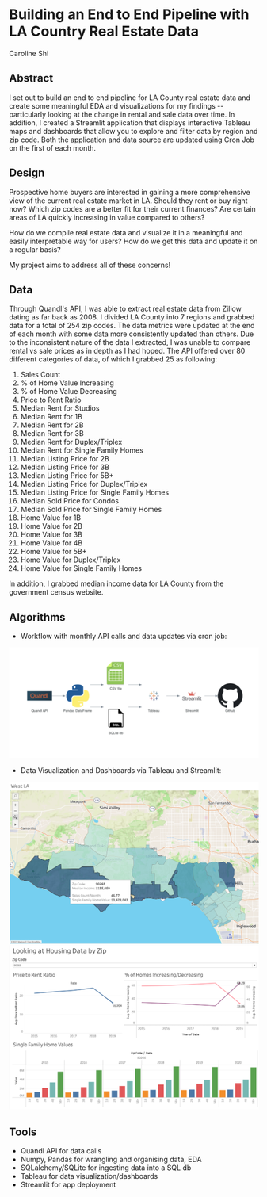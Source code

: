 # Building an End to End Pipeline with LA Country Real Estate Data
Caroline Shi

## Abstract
I set out to build an end to end pipeline for LA County real estate data and create some meaningful EDA and visualizations for my findings -- particularly looking at the change in rental and sale data over time. In addition, I created a Streamlit application that displays interactive Tableau maps and dashboards that allow you to explore and filter data by region and zip code. Both the application and data source are updated using Cron Job on the first of each month. 


## Design 
Prospective home buyers are interested in gaining a more comprehensive view of the current real estate market in LA. Should they rent or buy right now? Which zip codes are a better fit for their current finances? Are certain areas of LA quickly increasing in value compared to others? 

How do we compile real estate data and visualize it in a meaningful and easily interpretable way for users? How do we get this data and update it on a regular basis? 

My project aims to address all of these concerns!

## Data
Through Quandl's API, I was able to extract real estate data from Zillow dating as far back as 2008. I divided LA County into 7 regions and grabbed data for a total of 254 zip codes. The data metrics were updated at the end of each month with some data more consistently updated than others. Due to the inconsistent nature of the data I extracted, I was unable to compare rental vs sale prices as in depth as I had hoped. The API offered over 80 different categories of data, of which I grabbed 25 as following: 

1. Sales Count
2. % of Home Value Increasing
3. % of Home Value Decreasing 
4. Price to Rent Ratio
5. Median Rent for Studios
6. Median Rent for 1B
7. Median Rent for 2B
8. Median Rent for 3B
9. Median Rent for Duplex/Triplex
10. Median Rent for Single Family Homes
11. Median Listing Price for 2B
12. Median Listing Price for 3B
13. Median Listing Price for 5B+
14. Median Listing Price for Duplex/Triplex
15. Median Listing Price for Single Family Homes
16. Median Sold Price for Condos
17. Median Sold Price for Single Family Homes
18. Home Value for 1B
19. Home Value for 2B
20. Home Value for 3B
21. Home Value for 4B
22. Home Value for 5B+
23. Home Value for Duplex/Triplex
24. Home Value for Single Family Homes

In addition, I grabbed median income data for LA County from the government census website. 

## Algorithms
* Workflow with monthly API calls and data updates via cron job: 

![Figure 1-1](workflow.png "Figure 1-1")

* Data Visualization and Dashboards via Tableau and Streamlit:

![Figure 1-2](tableau.png "Figure 1-2")
![Figure 1-3](tableau2.png "Figure 1-3")

## Tools
* Quandl API for data calls
* Numpy, Pandas for wrangling and organising data, EDA
* SQLalchemy/SQLite for ingesting data into a SQL db 
* Tableau for data visualization/dashboards
* Streamlit for app deployment


